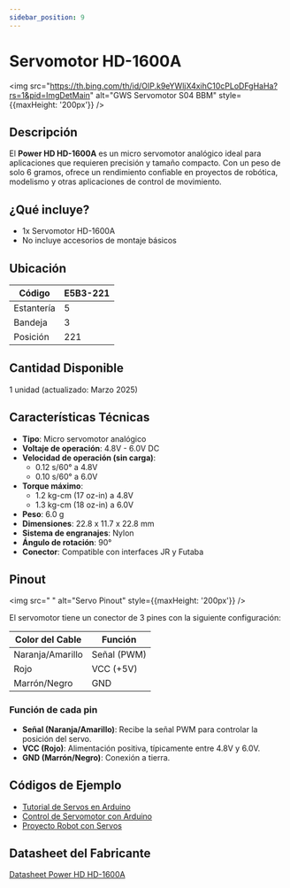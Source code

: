 ```yaml
---
sidebar_position: 9
---
```


# Servomotor HD-1600A

<img src="https://th.bing.com/th/id/OIP.k9eYWljX4xihC10cPLoDFgHaHa?rs=1&pid=ImgDetMain" alt="GWS Servomotor S04 BBM" style={{maxHeight: '200px'}} />

## Descripción

El **Power HD HD-1600A** es un micro servomotor analógico ideal para aplicaciones que requieren precisión y tamaño compacto. Con un peso de solo 6 gramos, ofrece un rendimiento confiable en proyectos de robótica, modelismo y otras aplicaciones de control de movimiento. 
## ¿Qué incluye?

- 1x Servomotor HD-1600A
- No incluye accesorios de montaje básicos

## Ubicación

| Código     | E5B3-221 |
| ---------- | -------- |
| Estantería | 5        |
| Bandeja    | 3        |
| Posición   | 221      |

## Cantidad Disponible

1 unidad (actualizado: Marzo 2025)

## Características Técnicas

- **Tipo**: Micro servomotor analógico
- **Voltaje de operación**: 4.8V - 6.0V DC
- **Velocidad de operación (sin carga)**:
  - 0.12 s/60° a 4.8V
  - 0.10 s/60° a 6.0V
- **Torque máximo**:
  - 1.2 kg-cm (17 oz-in) a 4.8V
  - 1.3 kg-cm (18 oz-in) a 6.0V
- **Peso**: 6.0 g
- **Dimensiones**: 22.8 x 11.7 x 22.8 mm
- **Sistema de engranajes**: Nylon
- **Ángulo de rotación**: 90°
- **Conector**: Compatible con interfaces JR y Futaba

## Pinout

<img src=" " alt="Servo Pinout" style={{maxHeight: '200px'}} />

El servomotor tiene un conector de 3 pines con la siguiente configuración:

| Color del Cable  | Función     |
| ---------------- | ----------- |
| Naranja/Amarillo | Señal (PWM) |
| Rojo             | VCC (+5V)   |
| Marrón/Negro     | GND         |

### Función de cada pin

- **Señal (Naranja/Amarillo)**: Recibe la señal PWM para controlar la posición del servo.
- **VCC (Rojo)**: Alimentación positiva, típicamente entre 4.8V y 6.0V.
- **GND (Marrón/Negro)**: Conexión a tierra.

## Códigos de Ejemplo

- [Tutorial de Servos en Arduino](https://learn.adafruit.com/adafruit-arduino-lesson-14-servo-motors)
- [Control de Servomotor con Arduino](https://www.instructables.com/Arduino-Servo-Motors/)
- [Proyecto Robot con Servos](https://create.arduino.cc/projecthub/ryanchan/simple-servo-wheel-robot-49793e)

## Datasheet del Fabricante

[Datasheet Power HD HD-1600A](https://www.pololu.com/product/2145/faqs) 
